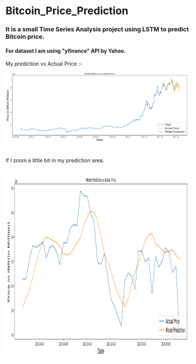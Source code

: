 # Bitcoin_Price_Prediction
<h3> It is a small Time Series Analysis project using LSTM to predict Bitcoin price.</h3>
<h4>For dataset I am using "yfinance" API by Yahoo.</h4>
<p>My prediction vs Actual Price :-</p>
<span>
  <img src="result0.png" width="700" height:"700">
</span>
<br>
<br>
<p>If I zoom a little bit in my prediction area. </p>
<br>
<span >
  <img src="result.png" width="700" height="500" >
</span>
<br>
